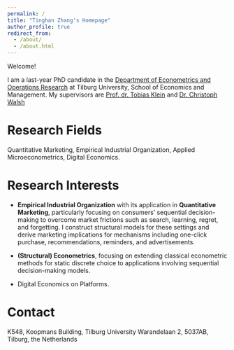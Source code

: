 ```yaml
---
permalink: /
title: "Tinghan Zhang's Homepage"
author_profile: true
redirect_from: 
  - /about/
  - /about.html
---
```

Welcome! 

I am a last-year PhD candidate in the [Department of Econometrics and Operations Research](https://www.tilburguniversity.edu/about/schools/economics-and-management/organization/departments/eor) at Tilburg University, School of Economics and Management. My supervisors are [Prof. dr. Tobias Klein](https://www.tobiasklein.ws/) and [Dr. Christoph Walsh](https://walshc.github.io/)


Research Fields
======
Quantitative Marketing, Empirical Industrial Organization, Applied Microeconometrics, Digital Economics. 

Research Interests
======
 - **Empirical Industrial Organization** with its application in **Quantitative Marketing**, particularly focusing on consumers’ sequential decision-making to overcome market frictions such as search, learning, regret, and forgetting. I construct structural models for these settings and derive marketing implications for mechanisms including one-click purchase, recommendations, reminders, and advertisements.

 - **(Structural) Econometrics**, focusing on extending classical econometric methods for static discrete choice to applications involving sequential decision-making models.

 - Digital Economics on Platforms. 

Contact
======
K548, Koopmans Building, Tilburg University
Warandelaan 2, 5037AB, Tilburg, the Netherlands
